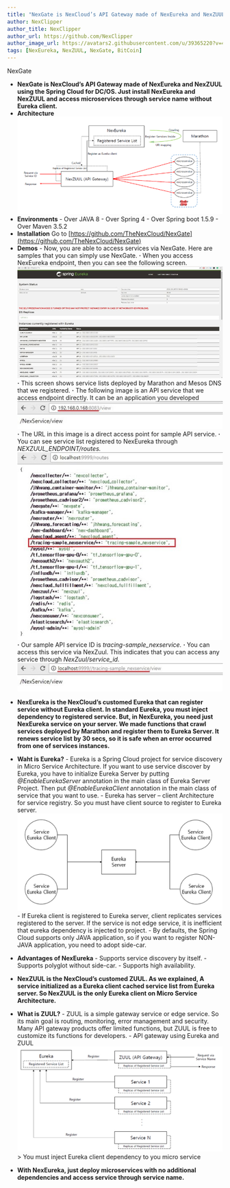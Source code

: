 ```yaml
---
title: "NexGate is NexCloud’s API Gateway made of NexEureka and NexZUUL"
author: NexClipper
author_title: NexClipper
author_url: https://github.com/NexClipper
author_image_url: https://avatars2.githubusercontent.com/u/39365220?v=4
tags: [NexEureka, NexZUUL, NexGate, BitCoin]
---
```


NexGate

- **NexGate is NexCloud’s API Gateway made of NexEureka and NexZUUL using the Spring Cloud for DC/OS. Just install NexEureka and NexZUUL and access microservices through service name without Eureka client.**
- **Architecture** ![](images/architecture.png)
- **Environments** - Over JAVA 8 - Over Spring 4 - Over Spring boot 1.5.9 - Over Maven 3.5.2
- **Installation** Go to [https://github.com/TheNexCloud/NexGate](https://github.com/TheNexCloud/NexGate)
- **Demos** - Now, you are able to access services via NexGate. Here are samples that you can simply use NexGate. **·** When you access NexEureka endpoint, then you can see the following screen. ![](images/eureka.jpg)**·** This screen shows service lists deployed by Marathon and Mesos DNS that we registered. **·** The following image is an API service that we access endpoint directly. It can be an application you developed![](images/api.jpg)**·** The URL in this image is a direct access point for sample API service. **·** You can see service list registered to NexEureka through _NEXZUUL\_ENDPOINT/routes._![](images/routes.jpg)**·** Our sample API service ID is _tracing-sample\_nexservice._ **·** You can access this service via NexZuul. This indicates that you can access any service through _NexZuul/service\_id._![](images/id.jpg)

<!--truncate-->

- **NexEureka is the NexCloud’s customed Eureka that can register service without Eureka client. In standard Eureka, you must inject dependency to registered service. But, in NexEureka, you need just NexEureka service on your server. We made functions that crawl services deployed by Marathon and register them to Eureka Server. It renews service list by 30 secs, so it is safe when an error occurred from one of services instances.**
- **Waht is Eureka?** - Eureka is a Spring Cloud project for service discovery in Micro Service Architecture. If you want to use service discover by Eureka, you have to initialize Eureka Server by putting _@EnableEurekaServer_ annotation in the main class of Eureka Server Project. Then put _@EnableEurekaClient_ annotation in the main class of service that you want to use. - Eureka has server – client Architecture for service registry. So you must have client source to register to Eureka server. ![](images/eureka.png)\- If Eureka client is registered to Eureka server, client replicates services registered to the server. If the service is not edge service, it is inefficient that eureka dependency is injected to project. - By defaults, the Spring Cloud supports only JAVA application, so if you want to register NON-JAVA application, you need to adopt side-car.
- **Advantages of NexEureka** - Supports service discovery by itself. - Supports polyglot without side-car. - Supports high availability.



- **NexZUUL is the NexCloud’s customed ZUUL. As we explained, A service initialized as a Eureka client cached service list from Eureka server. So NexZUUL is the only Eureka client on Micro Service Architecture.**
- **What is ZUUL?** - ZUUL is a simple gateway service or edge service. So its main goal is routing, monitoring, error management and security. Many API gateway products offer limited functions, but ZUUL is free to customize its functions for developers. - API gateway using Eureka and ZUUL![](images/nexzuul.png)\> You must inject Eureka client dependency to you micro service
- **With NexEureka, just deploy microservices with no additional dependencies and access service through service name.**

